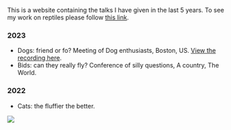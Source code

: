 This is a website containing the talks I have given in the last 5 years. To see my work on reptiles please follow [this link](reptiles.md).

### 2023

- Dogs: friend or fo? Meeting of Dog enthusiasts, Boston, US. [View the recording here](https://www.youtube.com/watch?v=xbs7FT7dXYc).
- Bids: can they really fly? Conference of silly questions, A country, The World.

### 2022

- Cats: the fluffier the better. 

![](https://bit.ly/python_cat)
